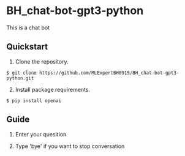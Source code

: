 # BH_chat-bot-gpt3-python

This is a chat bot

## Quickstart

1. Clone the repository.

```
$ git clone https://github.com/MLExpertBH0915/BH_chat-bot-gpt3-python.git
```

2. Install package requirements.

```
$ pip install openai

```

## Guide

1. Enter your quesition

2. Type 'bye' if you want to stop conversation
